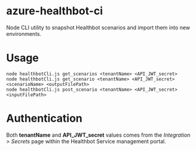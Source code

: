 # azure-healthbot-ci
Node CLI utility to snapshot Healthbot scenarios and import them into new environments.

# Usage 
```
node healthbotCli.js get_scenarios <tenantName> <API_JWT_secret>
node healthbotCli.js get_scenario <tenantName> <API_JWT_secret> <scenarioName> <outputFilePath>
node healthbotCli.js post_scenario <tenantName> <API_JWT_secret> <inputFilePath>
```

# Authentication
Both __tenantName__ and __API_JWT_secret__ values comes from the _Integration_ > _Secrets_ page within the Healthbot Service management portal. 
